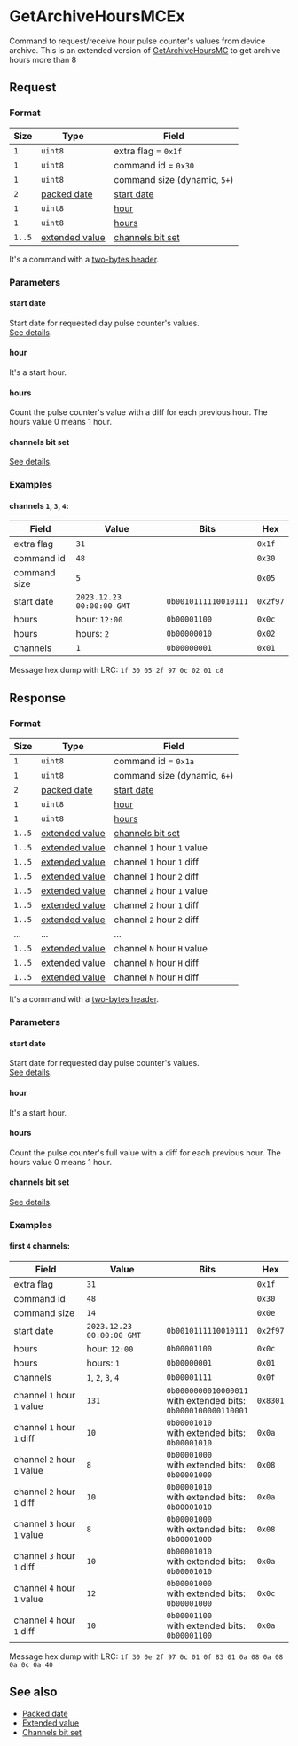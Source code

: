 # GetArchiveHoursMCEx

Command to request/receive hour pulse counter's values from device archive. This is an extended version of [GetArchiveHoursMC](./GetArchiveHoursMC.md) to get archive hours more than 8

## Request

### Format

| Size   | Type                                         | Field                                            |
| ------ | -------------------------------------------- | ------------------------------------------------ |
| `1`    | `uint8`                                       | extra flag = `0x1f`                              |
| `1`    | `uint8`                                       | command id = `0x30`                              |
| `1`    | `uint8`                                       | command size (dynamic, `5+`)                     |
| `2`    | [packed date](../types.md#packed-date)       | [start date](#start-date)                        |
| `1`    | `uint8`                                       | [hour](#hour)                                    |
| `1`    | `uint8`                                       | [hours](#hours)                                  |
| `1..5` | [extended value](../types.md#extended-value) | [channels bit set](../types.md#channels-bit-set) |

It's a command with a [two-bytes header](../message.md#command-with-a-two-bytes-header).

### Parameters

#### **start date**

Start date for requested day pulse counter's values.
<br>
[See details](../types.md#packed-date).

#### **hour**

It's a start hour.

#### **hours**

Count the pulse counter's value with a diff for each previous hour. The hours value 0 means 1 hour.

#### **channels bit set**

[See details](../types.md#channels-bit-set).

### Examples

#### channels `1`, `3`, `4`:

| Field        | Value                     | Bits                 | Hex      |
| ------------ | ------------------------- | -------------------- | -------- |
| extra flag   | `31`                      |                      | `0x1f`   |
| command id   | `48`                      |                      | `0x30`   |
| command size | `5`                       |                      | `0x05`   |
| start date   | `2023.12.23 00:00:00 GMT` | `0b0010111110010111` | `0x2f97` |
| hours        | hour: `12:00`             | `0b00001100`         | `0x0c`   |
| hours        | hours: `2`                | `0b00000010`         | `0x02`   |
| channels     | `1`                       | `0b00000001`         | `0x01`   |

Message hex dump with LRC: `1f 30 05 2f 97 0c 02 01 c8`
## Response

### Format

| Size   | Type                                         | Field                                            |
| ------ | -------------------------------------------- | ------------------------------------------------ |
| `1`    | `uint8`                                       | command id = `0x1a`                              |
| `1`    | `uint8`                                       | command size (dynamic, `6+`)                     |
| `2`    | [packed date](../types.md#packed-date)       | [start date](#start-date)                        |
| `1`    | `uint8`                                         | [hour](#hour)                                    |
| `1`    | `uint8`                                         | [hours](#hours)                                  |
| `1..5` | [extended value](../types.md#extended-value) | [channels bit set](../types.md#channels-bit-set) |
| `1..5` | [extended value](../types.md#extended-value) | channel `1` hour `1` value                       |
| `1..5` | [extended value](../types.md#extended-value) | channel `1` hour `1` diff                        |
| `1..5` | [extended value](../types.md#extended-value) | channel `1` hour `2` diff                        |
| `1..5` | [extended value](../types.md#extended-value) | channel `2` hour `1` value                       |
| `1..5` | [extended value](../types.md#extended-value) | channel `2` hour `1` diff                        |
| `1..5` | [extended value](../types.md#extended-value) | channel `2` hour `2` diff                        |
| ...    | ...                                          | ...                                              |
| `1..5` | [extended value](../types.md#extended-value) | channel `N` hour `H` value                       |
| `1..5` | [extended value](../types.md#extended-value) | channel `N` hour `H` diff                        |
| `1..5` | [extended value](../types.md#extended-value) | channel `N` hour `H` diff                        |

It's a command with a [two-bytes header](../message.md#command-with-a-two-bytes-header).

### Parameters

#### **start date**

Start date for requested day pulse counter's values.
<br>
[See details](../types.md#packed-date).

#### **hour**

It's a start hour.

#### **hours**

Count the pulse counter's full value with a diff for each previous hour. The hours value 0 means 1 hour.

#### **channels bit set**

[See details](../types.md#channels-bit-set).

### Examples

#### first `4` channels:

| Field                      | Value                     | Bits                                                                | Hex      |
| -------------------------- | ------------------------- | ------------------------------------------------------------------- | -------- |
| extra flag                 | `31`                      |                                                                     | `0x1f`   |
| command id                 | `48`                      |                                                                     | `0x30`   |
| command size               | `14`                      |                                                                     | `0x0e`   |
| start date                 | `2023.12.23 00:00:00 GMT` | `0b0010111110010111`                                                | `0x2f97` |
| hours                      | hour: `12:00`             | `0b00001100`                                                        | `0x0c`   |
| hours                      | hours: `1`                | `0b00000001`                                                        | `0x01`   |
| channels                   | `1`, `2`, `3`, `4`        | `0b00001111`                                                        | `0x0f`   |
| channel `1` hour `1` value | `131`                     | `0b0000000010000011`<br>with extended bits:<br>`0b0000100000110001` | `0x8301` |
| channel `1` hour `1` diff  | `10`                      | `0b00001010`<br>with extended bits:<br>`0b00001010`                 | `0x0a`   |
| channel `2` hour `1` value | `8`                       | `0b00001000`<br>with extended bits:<br>`0b00001000`                 | `0x08`   |
| channel `2` hour `1` diff  | `10`                      | `0b00001010`<br>with extended bits:<br>`0b00001010`                 | `0x0a`   |
| channel `3` hour `1` value | `8`                       | `0b00001000`<br>with extended bits:<br>`0b00001000`                 | `0x08`   |
| channel `3` hour `1` diff  | `10`                      | `0b00001010`<br>with extended bits:<br>`0b00001010`                 | `0x0a`   |
| channel `4` hour `1` value | `12`                      | `0b00001000`<br>with extended bits:<br>`0b00001000`                 | `0x0c`   |
| channel `4` hour `1` diff  | `10`                      | `0b00001100`<br>with extended bits:<br>`0b00001100`                 | `0x0a`   |

Message hex dump with LRC: `1f 30 0e 2f 97 0c 01 0f 83 01 0a 08 0a 08 0a 0c 0a 40`


## See also

* [Packed date](../types.md#packed-date)
* [Extended value](../types.md#extended-value)
* [Channels bit set](../types.md#channels-bit-set)
